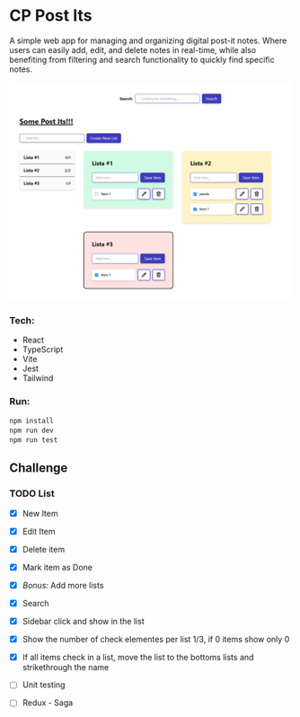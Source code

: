 # CP Post Its
A simple web app for managing and organizing digital post-it notes. Where users can easily add, edit, and delete notes in real-time, while also benefiting from filtering and search functionality to quickly find specific notes.

![Example](./image.png)

### Tech:
- React
- TypeScript
- Vite
- Jest
- Tailwind


### Run:

```bash
npm install
npm run dev
npm run test
```

## Challenge

### TODO List

- [x] New Item
- [x] Edit Item
- [x] Delete item
- [x] Mark item as Done
- [x] _Bonus:_ Add more lists
- [x] Search
- [x] Sidebar click and show in the list
- [x] Show the number of check elementes per list 1/3, if 0 items show only 0
- [x] If all items check in a list, move the list to the bottoms lists and strikethrough the name 
- [ ] Unit testing
- [ ] Redux - Saga


